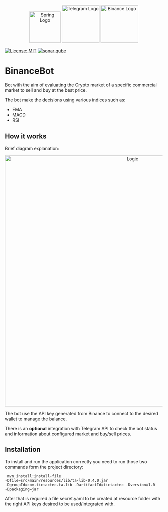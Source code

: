 <p align="center">
  <a target="_blank"><img src="https://spring.io/images/projects/spring-edf462fec682b9d48cf628eaf9e19521.svg" width="100" alt="Spring Logo" /></a>
  <a target="_blank"><img src="https://user-images.githubusercontent.com/22296699/123639271-4e59e780-d820-11eb-8f40-5bff71c494d8.png" width="120" alt="Telegram Logo" /></a>
  <a target="_blank"><img src="https://user-images.githubusercontent.com/22296699/123639394-6af61f80-d820-11eb-8f25-3555a2271762.png" width="120" alt="Binance Logo" /></a>
</p>

[![License: MIT](https://img.shields.io/badge/License-MIT-yellow.svg)](https://github.com/fedexu/love-article/blob/master/LICENSE)
[![sonar qube](https://sonarcloud.io/api/project_badges/measure?project=fedexu_BinanceBot&metric=alert_status)](https://sonarcloud.io/dashboard?id=fedexu_BinanceBot)

# BinanceBot

Bot with the aim of evaluating the Crypto market of a specific commercial market to sell and buy at the best price.

The bot make the decisions using various indices such as:
- EMA
- MACD
- RSI

## How it works

Brief diagram explanation:

<p align="center">
  <a target="_blank"><img src="https://user-images.githubusercontent.com/22296699/123637802-b7406000-d81e-11eb-8ef9-0c365afef15d.png" width="800" alt="Logic" /></a>
</p>

The bot use the API key generated from Binance to connect to the desired wallet to manage the balance.

There is an <b>optional</b> integration with Telegram API to check the bot status and information about configured market and buy/sell prices.


## Installation

To install and run the application correctly you need to run those two commands form the project directory:

<code> mvn install:install-file -Dfile=src/main/resources/lib/ta-lib-0.4.0.jar -DgroupId=com.tictactec.ta.lib -DartifactId=tictactec -Dversion=1.0 -Dpackaging=jar</code>

After that is required a file secret.yaml to be created at resource folder with the right API keys desired to be used/integrated with.
